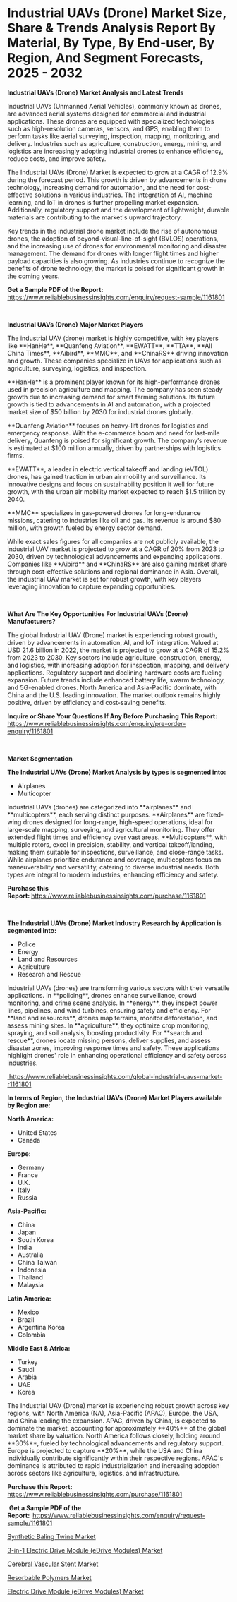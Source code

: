 <p><h1>Industrial UAVs (Drone) Market Size, Share & Trends Analysis Report By Material, By Type, By End-user, By Region, And Segment Forecasts, 2025 - 2032</h1></p><p><strong>Industrial UAVs (Drone) Market Analysis and Latest Trends</strong></p>
<p><p>Industrial UAVs (Unmanned Aerial Vehicles), commonly known as drones, are advanced aerial systems designed for commercial and industrial applications. These drones are equipped with specialized technologies such as high-resolution cameras, sensors, and GPS, enabling them to perform tasks like aerial surveying, inspection, mapping, monitoring, and delivery. Industries such as agriculture, construction, energy, mining, and logistics are increasingly adopting industrial drones to enhance efficiency, reduce costs, and improve safety.</p><p>The Industrial UAVs (Drone) Market is expected to grow at a CAGR of 12.9% during the forecast period. This growth is driven by advancements in drone technology, increasing demand for automation, and the need for cost-effective solutions in various industries. The integration of AI, machine learning, and IoT in drones is further propelling market expansion. Additionally, regulatory support and the development of lightweight, durable materials are contributing to the market's upward trajectory.</p><p>Key trends in the industrial drone market include the rise of autonomous drones, the adoption of beyond-visual-line-of-sight (BVLOS) operations, and the increasing use of drones for environmental monitoring and disaster management. The demand for drones with longer flight times and higher payload capacities is also growing. As industries continue to recognize the benefits of drone technology, the market is poised for significant growth in the coming years.</p></p>
<p><strong>Get a Sample PDF of the Report:&nbsp;</strong> <a href="https://www.reliablebusinessinsights.com/enquiry/request-sample/1161801?utm_campaign=75&utm_medium=2&utm_source=Github&utm_content=ia&utm_term=23012025&utm_id=industrial-uavs-drone">https://www.reliablebusinessinsights.com/enquiry/request-sample/1161801</a></p>
<p>&nbsp;</p>
<p><strong>Industrial UAVs (Drone) Major Market Players</strong></p>
<p><p>The industrial UAV (drone) market is highly competitive, with key players like **HanHe**, **Quanfeng Aviation**, **EWATT**, **TTA**, **All China Times**, **Aibird**, **MMC**, and **ChinaRS** driving innovation and growth. These companies specialize in UAVs for applications such as agriculture, surveying, logistics, and inspection.</p><p>**HanHe** is a prominent player known for its high-performance drones used in precision agriculture and mapping. The company has seen steady growth due to increasing demand for smart farming solutions. Its future growth is tied to advancements in AI and automation, with a projected market size of $50 billion by 2030 for industrial drones globally.</p><p>**Quanfeng Aviation** focuses on heavy-lift drones for logistics and emergency response. With the e-commerce boom and need for last-mile delivery, Quanfeng is poised for significant growth. The company’s revenue is estimated at $100 million annually, driven by partnerships with logistics firms.</p><p>**EWATT**, a leader in electric vertical takeoff and landing (eVTOL) drones, has gained traction in urban air mobility and surveillance. Its innovative designs and focus on sustainability position it well for future growth, with the urban air mobility market expected to reach $1.5 trillion by 2040.</p><p>**MMC** specializes in gas-powered drones for long-endurance missions, catering to industries like oil and gas. Its revenue is around $80 million, with growth fueled by energy sector demand.</p><p>While exact sales figures for all companies are not publicly available, the industrial UAV market is projected to grow at a CAGR of 20% from 2023 to 2030, driven by technological advancements and expanding applications. Companies like **Aibird** and **ChinaRS** are also gaining market share through cost-effective solutions and regional dominance in Asia. Overall, the industrial UAV market is set for robust growth, with key players leveraging innovation to capture expanding opportunities.</p></p>
<p>&nbsp;</p>
<p><strong>What Are The Key Opportunities For Industrial UAVs (Drone) Manufacturers?</strong></p>
<p><p>The global Industrial UAV (Drone) market is experiencing robust growth, driven by advancements in automation, AI, and IoT integration. Valued at USD 21.6 billion in 2022, the market is projected to grow at a CAGR of 15.2% from 2023 to 2030. Key sectors include agriculture, construction, energy, and logistics, with increasing adoption for inspection, mapping, and delivery applications. Regulatory support and declining hardware costs are fueling expansion. Future trends include enhanced battery life, swarm technology, and 5G-enabled drones. North America and Asia-Pacific dominate, with China and the U.S. leading innovation. The market outlook remains highly positive, driven by efficiency and cost-saving benefits.</p></p>
<p><strong>Inquire or Share Your Questions If Any Before Purchasing This Report:</strong> <a href="https://www.reliablebusinessinsights.com/enquiry/pre-order-enquiry/1161801?utm_campaign=75&utm_medium=2&utm_source=Github&utm_content=ia&utm_term=23012025&utm_id=industrial-uavs-drone">https://www.reliablebusinessinsights.com/enquiry/pre-order-enquiry/1161801</a></p>
<p>&nbsp;</p>
<p><strong>Market Segmentation</strong></p>
<p><strong>The Industrial UAVs (Drone) Market Analysis by types is segmented into:</strong></p>
<p><ul><li>Airplanes</li><li>Multicopter</li></ul></p>
<p><p>Industrial UAVs (drones) are categorized into **airplanes** and **multicopters**, each serving distinct purposes. **Airplanes** are fixed-wing drones designed for long-range, high-speed operations, ideal for large-scale mapping, surveying, and agricultural monitoring. They offer extended flight times and efficiency over vast areas. **Multicopters**, with multiple rotors, excel in precision, stability, and vertical takeoff/landing, making them suitable for inspections, surveillance, and close-range tasks. While airplanes prioritize endurance and coverage, multicopters focus on maneuverability and versatility, catering to diverse industrial needs. Both types are integral to modern industries, enhancing efficiency and safety.</p></p>
<p><strong>Purchase this Report:&nbsp;</strong><a href="https://www.reliablebusinessinsights.com/purchase/1161801?utm_campaign=75&utm_medium=2&utm_source=Github&utm_content=ia&utm_term=23012025&utm_id=industrial-uavs-drone">https://www.reliablebusinessinsights.com/purchase/1161801</a></p>
<p>&nbsp;</p>
<p><strong>The Industrial UAVs (Drone) Market Industry Research by Application is segmented into:</strong></p>
<p><ul><li>Police</li><li>Energy</li><li>Land and Resources</li><li>Agriculture</li><li>Research and Rescue</li></ul></p>
<p><p>Industrial UAVs (drones) are transforming various sectors with their versatile applications. In **policing**, drones enhance surveillance, crowd monitoring, and crime scene analysis. In **energy**, they inspect power lines, pipelines, and wind turbines, ensuring safety and efficiency. For **land and resources**, drones map terrains, monitor deforestation, and assess mining sites. In **agriculture**, they optimize crop monitoring, spraying, and soil analysis, boosting productivity. For **search and rescue**, drones locate missing persons, deliver supplies, and assess disaster zones, improving response times and safety. These applications highlight drones' role in enhancing operational efficiency and safety across industries.</p></p>
<p><a href="https://www.reliablebusinessinsights.com/global-industrial-uavs-market-r1161801?utm_campaign=75&utm_medium=2&utm_source=Github&utm_content=ia&utm_term=23012025&utm_id=industrial-uavs-drone">&nbsp;https://www.reliablebusinessinsights.com/global-industrial-uavs-market-r1161801</a></p>
<p><strong>In terms of Region, the Industrial UAVs (Drone) Market Players available by Region are:</strong></p>
<p>
    <p> <strong> North America: </strong>
        <ul>
            <li>United States</li>
            <li>Canada</li>
        </ul>
        </p> 
    <p> <strong> Europe: </strong>
        <ul>
            <li>Germany</li>
            <li>France</li>
            <li>U.K.</li>
            <li>Italy</li>
            <li>Russia</li>
        </ul>
        </p> 
    <p> <strong> Asia-Pacific: </strong>
        <ul>
            <li>China</li>
            <li>Japan</li>
            <li>South Korea</li>
            <li>India</li>
            <li>Australia</li>
            <li>China Taiwan</li>
            <li>Indonesia</li>
            <li>Thailand</li>
            <li>Malaysia</li>
        </ul>
        </p> 
    <p> <strong> Latin America: </strong>
        <ul>
            <li>Mexico</li>
            <li>Brazil</li>
            <li>Argentina Korea</li>
            <li>Colombia</li>
        </ul>
        </p> 
    <p> <strong> Middle East & Africa: </strong>
        <ul>
            <li>Turkey</li>
            <li>Saudi</li>
            <li>Arabia</li>
            <li>UAE</li>
            <li>Korea</li>
        </ul>
    </p>
    </p>
<p><p>The Industrial UAV (Drone) market is experiencing robust growth across key regions, with North America (NA), Asia-Pacific (APAC), Europe, the USA, and China leading the expansion. APAC, driven by China, is expected to dominate the market, accounting for approximately **40%** of the global market share by valuation. North America follows closely, holding around **30%**, fueled by technological advancements and regulatory support. Europe is projected to capture **20%**, while the USA and China individually contribute significantly within their respective regions. APAC's dominance is attributed to rapid industrialization and increasing adoption across sectors like agriculture, logistics, and infrastructure.</p></p>
<p><strong>Purchase this Report: </strong><a href="https://www.reliablebusinessinsights.com/purchase/1161801?utm_campaign=75&utm_medium=2&utm_source=Github&utm_content=ia&utm_term=23012025&utm_id=industrial-uavs-drone">https://www.reliablebusinessinsights.com/purchase/1161801</a></p>
<p>&nbsp;<strong>Get a Sample PDF of the Report:&nbsp;&nbsp;</strong><a href="https://www.reliablebusinessinsights.com/enquiry/request-sample/1161801?utm_campaign=75&utm_medium=2&utm_source=Github&utm_content=ia&utm_term=23012025&utm_id=industrial-uavs-drone">https://www.reliablebusinessinsights.com/enquiry/request-sample/1161801</a></p>
<p><strong></strong></p>
<p><p><a href="https://www.linkedin.com/pulse/detailed-report-synthetic-baling-twine-market-value-segments-3zryf?utm_campaign=75&utm_medium=2&utm_source=Github&utm_content=ia&utm_term=23012025&utm_id=industrial-uavs-drone">Synthetic Baling Twine Market</a></p><p><a href="https://github.com/donnettaletizia/Market-Research-Report-List-1/blob/main/3-in-1-electric-drive-module-edrive-modules-market.md?utm_campaign=75&utm_medium=2&utm_source=Github&utm_content=ia&utm_term=23012025&utm_id=industrial-uavs-drone">3-in-1 Electric Drive Module (eDrive Modules) Market</a></p><p><a href="https://www.linkedin.com/pulse/comprehensive-growth-study-cerebral-vascular-stent-market-r3x1f?utm_campaign=75&utm_medium=2&utm_source=Github&utm_content=ia&utm_term=23012025&utm_id=industrial-uavs-drone">Cerebral Vascular Stent Market</a></p><p><a href="https://www.linkedin.com/pulse/analyzing-resorbable-polymers-markets-size-share-revenue-w6joc?utm_campaign=75&utm_medium=2&utm_source=Github&utm_content=ia&utm_term=23012025&utm_id=industrial-uavs-drone">Resorbable Polymers Market</a></p><p><a href="https://github.com/alberthagorsuch/Market-Research-Report-List-1/blob/main/electric-drive-module-edrive-modules-market.md?utm_campaign=75&utm_medium=2&utm_source=Github&utm_content=ia&utm_term=23012025&utm_id=industrial-uavs-drone">Electric Drive Module (eDrive Modules) Market</a></p></p>